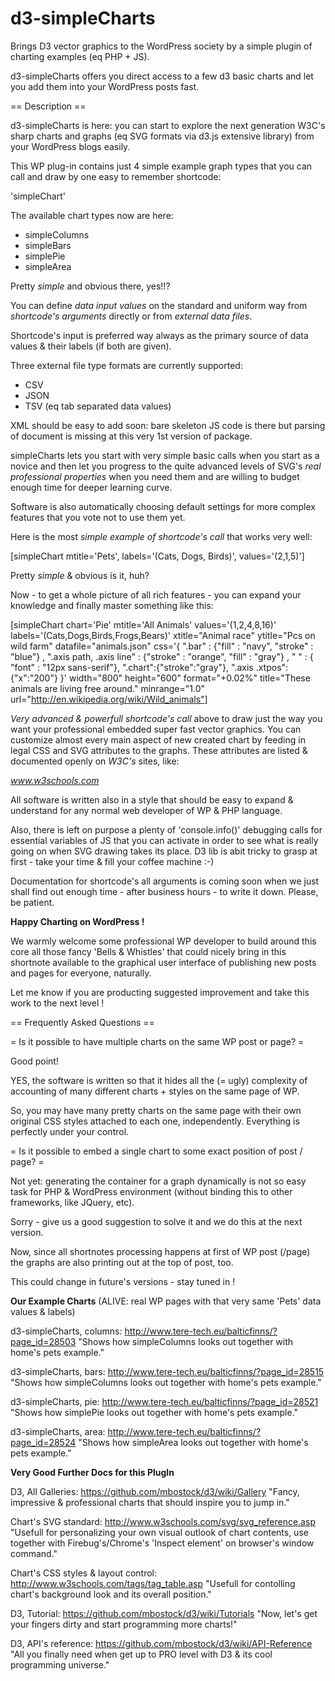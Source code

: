 d3-simpleCharts
===============

Brings D3 vector graphics to the WordPress society by a simple plugin of charting examples (eq PHP + JS).

d3-simpleCharts offers you direct access to a few d3 basic charts and let you add them into your WordPress posts fast.

== Description ==

d3-simpleCharts is here: you can start to explore the next generation W3C's sharp charts and graphs (eq SVG formats via d3.js extensive library) from your WordPress blogs easily.

This WP plug-in contains just 4 simple example graph types that you can call and draw by one easy to remember shortcode: 

  'simpleChart'

The available chart types now are here:
* simpleColumns
* simpleBars
* simplePie
* simpleArea

Pretty *simple* and obvious there, yes!!?

You can define *data input values* on the standard and uniform way from *shortcode's arguments* directly or from *external data files*. 

Shortcode's input is preferred way always as the primary source of data values & their labels (if both are given).

Three external file type formats are currently supported:
* CSV
* JSON
* TSV (eq tab separated data values)

XML should be easy to add soon: bare skeleton JS code is there but parsing of document is missing at this very 1st version of package.

simpleCharts lets you start with very simple basic calls when you start as a novice and then let you progress to the quite advanced levels of SVG's *real professional properties* when you need them and are willing to budget enough time for deeper learning curve. 

Software is also automatically choosing default settings for more complex features that you vote not to use them yet.

Here is the most *simple example of shortcode's call* that works very well:

[simpleChart mtitle='Pets', labels='(Cats, Dogs, Birds)', values='(2,1,5)']

Pretty *simple* & obvious is it, huh?

Now - to get a whole picture of all rich features - you can expand your knowledge and finally master something like this:

[simpleChart chart='Pie' mtitle='All Animals' values='(1,2,4,8,16)' labels='(Cats,Dogs,Birds,Frogs,Bears)' xtitle="Animal race" ytitle="Pcs on wild farm" datafile="animals.json" css='{ ".bar" : {"fill" : "navy", "stroke" : "blue"} , ".axis path, .axis line" : {"stroke" : "orange", "fill" : "gray"} , " " : { "font" : "12px sans-serif"}, ".chart":{"stroke":"gray"}, ".axis .xtpos":{"x":"200"} }'  width="800" height="600" format="+0.02%" title="These animals are living free around." minrange="1.0" url="http://en.wikipedia.org/wiki/Wild_animals"]

*Very advanced & powerfull shortcode's call* above to draw just the way you want your professional embedded super fast vector graphics. You can customize almost every main aspect of new created chart by feeding in legal CSS and SVG attributes to the graphs. These attributes are listed & documented openly on *W3C's* sites, like: 

*www.w3schools.com*

All software is written also in a style that should be easy to expand & understand for any normal web developer of WP & PHP language.

Also, there is left on purpose a plenty of 'console.info()' debugging calls for essential variables of JS that you can activate in order to see what is really going on when SVG drawing takes its place. D3 lib is abit tricky to grasp at first - take your time & fill your coffee machine :-)

Documentation for shortcode's all arguments is coming soon when we just shall find out enough time - after business hours - to write it down. Please, be patient.


**Happy Charting on WordPress !**


We warmly welcome some professional WP developer to build around this core all those fancy 'Bells & Whistles' that could nicely bring in this shortnote available to the graphical user interface of publishing new posts and pages for everyone, naturally.

Let me know if you are producting suggested improvement and take this work to the next level !

== Frequently Asked Questions ==

= Is it possible to have multiple charts on the same WP post or page? =

Good point!

YES, the software is written so that it hides all the (= ugly) complexity of accounting of many different charts + styles on the same page of WP.

So, you may have many pretty charts on the same page with their own original CSS styles attached to each one, independently. Everything is perfectly under your control.

= Is it possible to embed a single chart to some exact position of post / page? =

Not yet: generating the container for a graph dynamically is not so easy task for PHP & WordPress environment (without binding this to other frameworks, like JQuery, etc).

Sorry - give us a good suggestion to solve it and we do this at the next version.

Now, since all shortnotes processing happens at first of WP post (/page) the graphs are also printing out at the top of post, too.

This could change in future's versions - stay tuned in !

**Our Example Charts** (ALIVE: real WP pages with that very same 'Pets' data values & labels)  

d3-simpleCharts, columns: http://www.tere-tech.eu/balticfinns/?page_id=28503
            "Shows how simpleColumns looks out together with home's pets example."  		

d3-simpleCharts, bars: http://www.tere-tech.eu/balticfinns/?page_id=28515
            "Shows how simpleColumns looks out together with home's pets example."

d3-simpleCharts, pie: http://www.tere-tech.eu/balticfinns/?page_id=28521
            "Shows how simplePie looks out together with home's pets example."			

d3-simpleCharts, area: http://www.tere-tech.eu/balticfinns/?page_id=28524
            "Shows how simpleArea looks out together with home's pets example."


**Very Good Further Docs for this PlugIn**

D3, All Galleries: https://github.com/mbostock/d3/wiki/Gallery
            "Fancy, impressive & professional charts that should inspire you to jump in."

Chart's SVG standard: http://www.w3schools.com/svg/svg_reference.asp
            "Usefull for personalizing your own visual outlook of chart contents, use together with Firebug's/Chrome's 'Inspect element' on browser's window command."

Chart's CSS styles & layout control: http://www.w3schools.com/tags/tag_table.asp
            "Usefull for contolling chart's background look and its overall position."

D3, Tutorial: https://github.com/mbostock/d3/wiki/Tutorials
            "Now, let's get your fingers dirty and start programming more charts!"

D3, API's reference: https://github.com/mbostock/d3/wiki/API-Reference
            "All you finally need when get up to PRO level with D3 & its cool programming universe."
            
